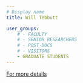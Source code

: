 ```yaml
---
# Display name
title: Will Tebbutt

user_groups:
    # - FACULTY
    # - SENIOR RESEARCHERS
    # - POST-DOCS
    # - VISITORS
    - GRADUATE STUDENTS
---
```

 

 [For more details](https://willtebbutt.github.io/) 